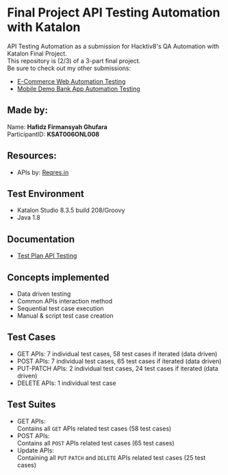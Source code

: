 # Final Project API Testing Automation with Katalon
API Testing Automation as a submission for Hacktiv8's QA Automation with Katalon Final Project. <br>
This repository is (2/3) of a 3-part final project. <br>
Be sure to check out my other submissions: <br>
- [E-Commerce Web Automation Testing](https://github.com/hafidzfg/fp-btdp-mobile-testing) 
- [Mobile Demo Bank App Automation Testing](https://github.com/hafidzfg/fp-btdp-web-testing)

## Made by:

Name: **Hafidz Firmansyah Ghufara** <br>
ParticipantID: **KSAT006ONL008**

## Resources:
- APIs by: [Reqres.in](https://reqres.in/)

## Test Environment
- Katalon Studio 8.3.5 build 208/Groovy
- Java 1.8

## Documentation
- [Test Plan API Testing](/documentation/API_Testing_Reqresin_Test_Plan.docx)

## Concepts implemented
- Data driven testing
- Common APIs interaction method
- Sequential test case execution
- Manual & script test case creation

## Test Cases
- GET APIs: 7 individual test cases, 58 test cases if iterated (data driven)
- POST APIs: 7 individual test cases, 65 test cases if iterated (data driven)
- PUT-PATCH APIs: 2 individual test cases, 24 test cases if iterated (data driven)
- DELETE APIs: 1 individual test case

## Test Suites
- GET APIs: <br>
Contains all `GET` APIs related test cases (58 test cases)
- POST APIs: <br>
Contains all `POST` APIs related test cases (65 test cases)
- Update APIs: <br>
Containing all `PUT` `PATCH` and `DELETE` APIs related test cases (25 test cases)